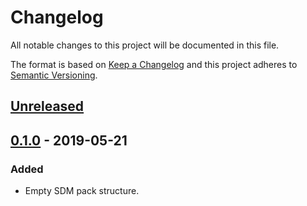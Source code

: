# Changelog

All notable changes to this project will be documented in this file.

The format is based on [Keep a Changelog](http://keepachangelog.com/)
and this project adheres to [Semantic Versioning](http://semver.org/).

## [Unreleased](https://github.com/atomist/sdm-pack-lifecycle-github/compare/0.1.0...HEAD)

## [0.1.0](https://github.com/atomist/sdm-pack-lifecycle-github/tree/0.1.0) - 2019-05-21

### Added

-   Empty SDM pack structure.
